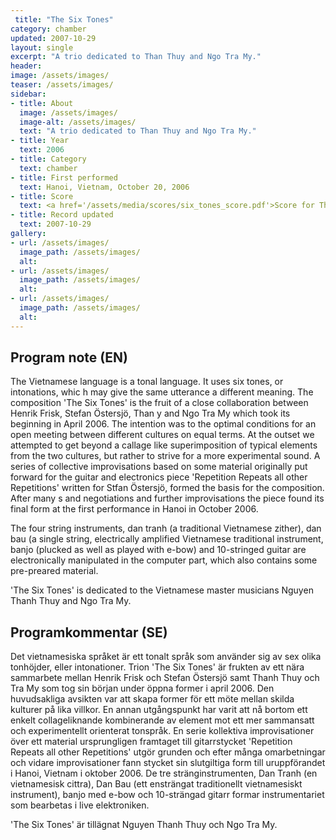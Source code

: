 ```yaml
---
 title: "The Six Tones"
category: chamber
updated: 2007-10-29
layout: single
excerpt: "A trio dedicated to Than Thuy and Ngo Tra My."
header: 
image: /assets/images/
teaser: /assets/images/
sidebar:
- title: About
  image: /assets/images/
  image-alt: /assets/images/
  text: "A trio dedicated to Than Thuy and Ngo Tra My."
- title: Year
  text: 2006
- title: Category
  text: chamber
- title: First performed
  text: Hanoi, Vietnam, October 20, 2006
- title: Score
  text: <a href='/assets/media/scores/six_tones_score.pdf'>Score for The Six Tones</a>
- title: Record updated
  text: 2007-10-29
gallery:
- url: /assets/images/
  image_path: /assets/images/
  alt: 
- url: /assets/images/
  image_path: /assets/images/
  alt: 
- url: /assets/images/
  image_path: /assets/images/
  alt: 
---
```

<h2>Program note (EN)</h2>
The Vietnamese language is a tonal language. It uses six tones, or intonations, whic
h may give the same utterance a different meaning. The composition 'The Six Tones' is the fruit of a close collaboration between Henrik Frisk, Stefan Östersjö, Than y and Ngo Tra My which took its beginning in April 2006. The intention was to  the optimal conditions for an open meeting between different cultures on equal terms. At the outset we attempted to get beyond a callage like superimposition of typical elements from the two cultures, but rather to strive for a more experimental sound. A series of collective improvisations based on some material originally put forward for the guitar and electronics piece 'Repetition Repeats all other Repetitions' written for Stfan Östersjö, formed the basis for the composition. After many s and negotiations and further improvisations the piece found its final form at the  first performance in Hanoi in October 2006.
 
The four string instruments, dan tranh (a traditional Vietnamese zither), dan bau (a single string, electrically amplified Vietnamese traditional instrument, banjo (plucked as well as played with e-bow) and 10-stringed guitar are electronically manipulated in the computer part, which also contains some pre-preared material.
 
'The Six Tones' is dedicated to the Vietnamese master musicians Nguyen Thanh Thuy and Ngo Tra My.

<h2>Programkommentar (SE)</h2>
Det vietnamesiska språket är ett tonalt språk som använder sig av sex olika tonhöjder, eller intonationer. Trion 'The Six Tones' är frukten av ett nära sammarbete mellan Henrik Frisk och Stefan Östersjö samt Thanh Thuy och Tra My som tog sin början under öppna former i april 2006. Den huvudsakliga avsikten var att skapa former för ett möte mellan skilda kulturer på lika villkor. En annan utgångspunkt har varit att nå bortom ett enkelt collageliknande kombinerande av element mot ett mer sammansatt och experimentellt orienterat tonspråk. En serie kollektiva improvisationer över ett material ursprungligen framtaget till gitarrstycket 'Repetition Repeats all other Repetitions' utgör grunden och efter många omarbetningar och vidare improvisationer fann stycket sin slutgiltiga form till uruppförandet i Hanoi, Vietnam i oktober 2006. De tre stränginstrumenten, Dan Tranh (en vietnamesisk cittra), Dan Bau (ett ensträngat traditionellt vietnamesiskt instrument), banjo med e-bow och 10-strängad gitarr formar instrumentariet som bearbetas i live elektroniken.
</p><p>
'The Six Tones' är tillägnat Nguyen Thanh Thuy och Ngo Tra My.


